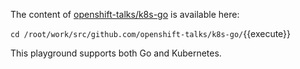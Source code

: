 The content of [openshift-talks/k8s-go](https://github.com/openshift-talks/k8s-go) is available here:

`cd /root/work/src/github.com/openshift-talks/k8s-go/`{{execute}}

This playground supports both Go and Kubernetes.